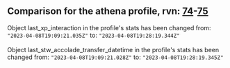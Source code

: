 ## Comparison for the athena profile, rvn: [74](https://github.com/PRO100KatYT/FortniteProfileRevisions/tree/main/profiles/athena/74%20athena.json)-[75](https://github.com/PRO100KatYT/FortniteProfileRevisions/tree/main/profiles/athena/75%20athena.json)

Object last_xp_interaction in the profile's stats has been changed from: `"2023-04-08T19:09:21.035Z"` to: `"2023-04-08T19:28:19.344Z"`
<br><br>
Object last_stw_accolade_transfer_datetime in the profile's stats has been changed from: `"2023-04-08T19:09:21.028Z"` to: `"2023-04-08T19:28:19.345Z"`
<br><br>
